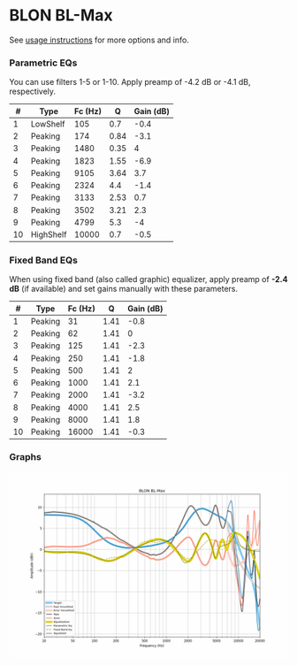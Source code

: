 # BLON BL-Max
See [usage instructions](https://github.com/jaakkopasanen/AutoEq#usage) for more options and info.

### Parametric EQs
You can use filters 1-5 or 1-10. Apply preamp of -4.2 dB or -4.1 dB, respectively.

|   # | Type      |   Fc (Hz) |    Q |   Gain (dB) |
|-----|-----------|-----------|------|-------------|
|   1 | LowShelf  |       105 | 0.7  |        -0.4 |
|   2 | Peaking   |       174 | 0.84 |        -3.1 |
|   3 | Peaking   |      1480 | 0.35 |         4   |
|   4 | Peaking   |      1823 | 1.55 |        -6.9 |
|   5 | Peaking   |      9105 | 3.64 |         3.7 |
|   6 | Peaking   |      2324 | 4.4  |        -1.4 |
|   7 | Peaking   |      3133 | 2.53 |         0.7 |
|   8 | Peaking   |      3502 | 3.21 |         2.3 |
|   9 | Peaking   |      4799 | 5.3  |        -4   |
|  10 | HighShelf |     10000 | 0.7  |        -0.5 |

### Fixed Band EQs
When using fixed band (also called graphic) equalizer, apply preamp of **-2.4 dB** (if available) and set gains manually with these parameters.

|   # | Type    |   Fc (Hz) |    Q |   Gain (dB) |
|-----|---------|-----------|------|-------------|
|   1 | Peaking |        31 | 1.41 |        -0.8 |
|   2 | Peaking |        62 | 1.41 |         0   |
|   3 | Peaking |       125 | 1.41 |        -2.3 |
|   4 | Peaking |       250 | 1.41 |        -1.8 |
|   5 | Peaking |       500 | 1.41 |         2   |
|   6 | Peaking |      1000 | 1.41 |         2.1 |
|   7 | Peaking |      2000 | 1.41 |        -3.2 |
|   8 | Peaking |      4000 | 1.41 |         2.5 |
|   9 | Peaking |      8000 | 1.41 |         1.8 |
|  10 | Peaking |     16000 | 1.41 |        -0.3 |

### Graphs
![](./BLON%20BL-Max.png)
